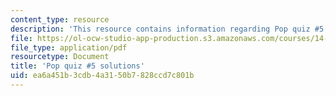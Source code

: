 ```yaml
---
content_type: resource
description: 'This resource contains information regarding Pop quiz #5 solutions.'
file: https://ol-ocw-studio-app-production.s3.amazonaws.com/courses/14-73-the-challenge-of-world-poverty-spring-2011/ea6a451b3cdb4a3150b7828ccd7c801b_MIT14_73S11_quiz5_sol.pdf
file_type: application/pdf
resourcetype: Document
title: 'Pop quiz #5 solutions'
uid: ea6a451b-3cdb-4a31-50b7-828ccd7c801b
---
```

